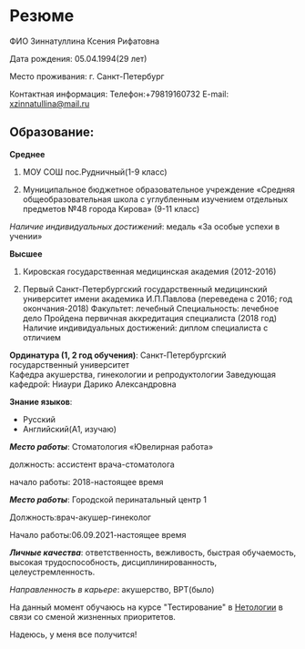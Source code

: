 # Резюме
ФИО Зиннатуллина Ксения Рифатовна

Дата рождения: 05.04.1994(29 лет)

Место проживания: г. Санкт-Петербург

Контактная информация:
Телефон:+79819160732
E-mail: xzinnatullina@mail.ru



## Образование:
**Среднее**
1. МОУ СОШ пос.Рудничный(1-9 класс)

2. Муниципальное бюджетное образовательное учреждение «Средняя общеобразовательная школа с углубленным изучением отдельных предметов №48 города Кирова» (9-11 класс)

*Наличие индивидуальных достижений*:  медаль «За особые успехи в учении»

**Высшее**

1. Кировская государственная медицинская академия (2012-2016)

2. Первый Санкт-Петербургский государственный медицинский университет имени академика И.П.Павлова (переведена с 2016; год окончания-2018)
Факультет: лечебный
Специальность: лечебное дело
Пройдена первичная аккредитация специалиста (2018 год)
Наличие индивидуальных достижений: диплом специалиста с отличием

**Ординатура (1, 2 год обучения)**:
Санкт-Петербургский государственный университет  
Кафедра акушерства, гинекологии и репродуктологии
Заведующая кафедрой:   Ниаури Дарико Александровна

**Знание языков**: 
 - Русский
 - Английский(A1, изучаю)
             
***Место работы***: Стоматология «Ювелирная работа»
                         
 должность: ассистент врача-стоматолога
                          
 начало работы: 2018-настоящее время

***Место работы***: Городской перинатальный центр 1
                        
Должность:врач-акушер-гинеколог

Начало работы:06.09.2021-настоящее время

***Личные качества***: ответственность, вежливость, быстрая обучаемость, высокая трудоспособность, дисциплинированность, целеустремленность.

 *Направленность в карьере*: акушерство, ВРТ(было)

На данный момент обучаюсь на курсе "Тестирование" в [Нетологии](https://netology.ru/) в связи со сменой жизненных приоритетов.

Надеюсь, у меня все получится!

